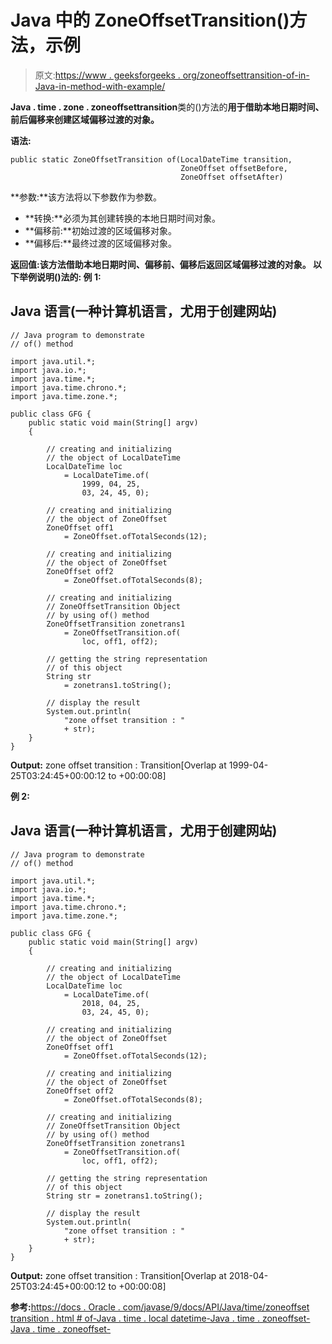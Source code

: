 # Java 中的 ZoneOffsetTransition()方法，示例

> 原文:[https://www . geeksforgeeks . org/zoneoffsettransition-of-in-Java-in-method-with-example/](https://www.geeksforgeeks.org/zoneoffsettransition-of-method-in-java-with-example/)

**Java . time . zone . zoneoffsettransition**类的()方法的**用于借助本地日期时间、前后偏移来创建区域偏移过渡的对象。** 

**语法:**

```
public static ZoneOffsetTransition of(LocalDateTime transition,
                                      ZoneOffset offsetBefore,
                                      ZoneOffset offsetAfter)
```

**参数:**该方法将以下参数作为参数。

*   **转换:**必须为其创建转换的本地日期时间对象。
*   **偏移前:**初始过渡的区域偏移对象。
*   **偏移后:**最终过渡的区域偏移对象。

**返回值:**该方法借助本地日期时间、偏移前、偏移后返回区域偏移过渡的对象。
以下举例说明()法的**:
**例 1:****

## Java 语言(一种计算机语言，尤用于创建网站)

```
// Java program to demonstrate
// of() method

import java.util.*;
import java.io.*;
import java.time.*;
import java.time.chrono.*;
import java.time.zone.*;

public class GFG {
    public static void main(String[] argv)
    {

        // creating and initializing
        // the object of LocalDateTime
        LocalDateTime loc
            = LocalDateTime.of(
                1999, 04, 25,
                03, 24, 45, 0);

        // creating and initializing
        // the object of ZoneOffset
        ZoneOffset off1
            = ZoneOffset.ofTotalSeconds(12);

        // creating and initializing
        // the object of ZoneOffset
        ZoneOffset off2
            = ZoneOffset.ofTotalSeconds(8);

        // creating and initializing
        // ZoneOffsetTransition Object
        // by using of() method
        ZoneOffsetTransition zonetrans1
            = ZoneOffsetTransition.of(
                loc, off1, off2);

        // getting the string representation
        // of this object
        String str
            = zonetrans1.toString();

        // display the result
        System.out.println(
            "zone offset transition : "
            + str);
    }
}
```

**Output:** zone offset transition : Transition[Overlap at 1999-04-25T03:24:45+00:00:12 to +00:00:08]  

**例 2:**

## Java 语言(一种计算机语言，尤用于创建网站)

```
// Java program to demonstrate
// of() method

import java.util.*;
import java.io.*;
import java.time.*;
import java.time.chrono.*;
import java.time.zone.*;

public class GFG {
    public static void main(String[] argv)
    {

        // creating and initializing
        // the object of LocalDateTime
        LocalDateTime loc
            = LocalDateTime.of(
                2018, 04, 25,
                03, 24, 45, 0);

        // creating and initializing
        // the object of ZoneOffset
        ZoneOffset off1
            = ZoneOffset.ofTotalSeconds(12);

        // creating and initializing
        // the object of ZoneOffset
        ZoneOffset off2
            = ZoneOffset.ofTotalSeconds(8);

        // creating and initializing
        // ZoneOffsetTransition Object
        // by using of() method
        ZoneOffsetTransition zonetrans1
            = ZoneOffsetTransition.of(
                loc, off1, off2);

        // getting the string representation
        // of this object
        String str = zonetrans1.toString();

        // display the result
        System.out.println(
            "zone offset transition : "
            + str);
    }
}
```

**Output:** zone offset transition : Transition[Overlap at 2018-04-25T03:24:45+00:00:12 to +00:00:08]  

**参考:**[https://docs . Oracle . com/javase/9/docs/API/Java/time/zoneoffset transition . html # of-Java . time . local datetime-Java . time . zoneoffset-Java . time . zoneoffset-](https://docs.oracle.com/javase/9/docs/api/java/time/zone/ZoneOffsetTransition.html#of-java.time.LocalDateTime-java.time.ZoneOffset-java.time.ZoneOffset-)